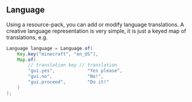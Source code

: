 ## Language

Using a resource-pack, you can add or modify language translations.
A creative language representation is very simple, it is just a
keyed map of translations, e.g.

```java
Language language = Language.of(
    Key.key("minecraft", "en_US"),
    Map.of(
        // translation key // translation
        "gui.yes",            "Yes please",
        "gui.no",             "No!",
        "gui.proceed",        "Do it!"
    )
);
```